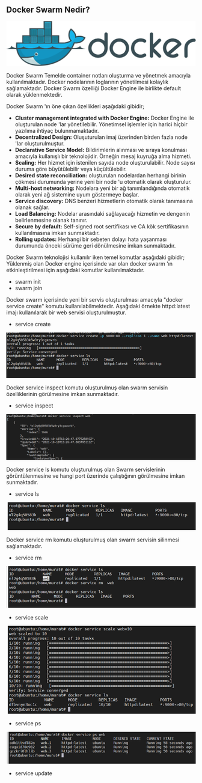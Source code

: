 ## Docker Swarm Nedir?


![](https://github.com/mrtyildiz/Blog-Post/blob/main/Docker/img/Docker_logo.svg.png)

Docker Swarm Temelde container notları oluşturma ve yönetmek amacıyla kullanılmaktadır.
Docker nodelarının loglarının yönetilmesi kolaylık sağlamaktadır. Docker Swarm özelliği 
Docker Engine ile birlikte default olarak yüklenmektedir.

Docker Swarm 'ın öne çıkan özellikleri aşağıdaki gibidir;

* __Cluster management integrated with Docker Engine:__ Docker Engine ile oluşturulan node 'lar yönetilebilir. Yönetimsel işlemler için harici hiçbir yazılıma ihtiyaç bulunmamaktadır.
* __Decentralized Design:__ Oluşuturulan imaj üzerinden birden fazla node 'lar oluşturulmuştur. 
* __Declarative Service Model:__ Bildirimlerin alınması ve sıraya konulması amacıyla kullanışlı bir teknolojidir. Örneğin mesaj kuyruğa alma hizmeti.
* __Scaling:__ Her hizmet için istenilen sayıda node oluşturulabilir. Node sayısı duruma göre büyütülebilir veya küçültülebilir.
* __Desired state reconciliation:__ oluşturulan nodelardan herhangi birinin çökmesi durumunda yerine yeni bir node 'u otomatik olarak oluşturulur.
* __Multi-host networking:__ Nodelara yeni bir ağ tanımlandığında otomatik olarak yeni ağ sistemine uyum göstermeye başlar.
* __Service discovery:__ DNS benzeri hizmetlerin otomatik olarak tanımasına olanak sağlar.
* __Load Balancing:__ Nodelar arasındaki sağlayacağı hizmetin ve dengenin belirlenmesine olanak tanınır.
* __Secure by default:__ Self-signed root sertifikası ve CA kök sertifikasının kullanılmasına imkan sunmaktadır.
* __Rolling updates:__ Herhangi bir sebeten dolayı hata yaşanması durumunda önceki sürüme geri dönülmesine imkan sunmaktadır.



Docker Swarm teknolojisi kullanılır iken temel komutlar aşağıdaki gibidir;
Yüklenmiş olan Docker engine içerisinde var olan docker swarm 'ın etkinleştirilmesi için
aşağıdaki komutlar kullanılmaktadır.
* swarm init
* swarm join

Docker swarm içerisinde yeni bir servis oluşturulması amacıyla "docker service create" komutu kullanılabilmektedir.
Aşağıdaki örnekte httpd:latest imajı kullanılarak bir web servisi oluşturulmuştur.
* service create

![](https://github.com/mrtyildiz/Blog-Post/blob/main/Docker/img/swarm_create.PNG?raw=true)

Docker service inspect komutu oluşturulmuş olan swarm servisin özelliklerinin görülmesine imkan sunmaktadır.

* service inspect

![](https://github.com/mrtyildiz/Blog-Post/blob/main/Docker/img/swarm_inspect.PNG?raw=true)

Docker service ls komutu oluşturulmuş olan Swarm servislerinin görüntülenmesine ve hangi port üzerinde çalıştığının görülmesine imkan sunmaktadır.

* service ls

![](https://github.com/mrtyildiz/Blog-Post/blob/main/Docker/img/swarm_ls.PNG?raw=true)

Docker service rm komutu oluşturulmuş olan swarm servisin silinmesi sağlamaktadır.

* service rm

![](https://github.com/mrtyildiz/Blog-Post/blob/main/Docker/img/swarm_rm.PNG?raw=true)

* service scale

![](https://github.com/mrtyildiz/Blog-Post/blob/main/Docker/img/swarm_scale.PNG?raw=true)

* service ps

![](https://github.com/mrtyildiz/Blog-Post/blob/main/Docker/img/swarm_ps.PNG?raw=true)

* service update
